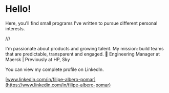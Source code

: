 # Hello!

Here, you'll find small programs I've written to pursue different personal interests. 

///

I'm passionate about products and growing talent. My mission: build teams that are predictable, transparent and engaged. 🚀 Engineering Manager at Maersk | Previously at HP, Sky

You can view my complete profile on LinkedIn.

[www.linkedin.com/in/filipe-albero-pomar](https://www.linkedin.com/in/filipe-albero-pomar)

<!--
**FilipeAlberoPomar/FilipeAlberoPomar** is a ✨ _special_ ✨ repository because its `README.md` (this file) appears on your GitHub profile.

Here are some ideas to get you started:

- 🔭 I’m currently working on ...
- 🌱 I’m currently learning ...
- 👯 I’m looking to collaborate on ...
- 🤔 I’m looking for help with ...
- 💬 Ask me about ...
- 📫 How to reach me: ...
- 😄 Pronouns: ...
- ⚡ Fun fact: ...
-->
